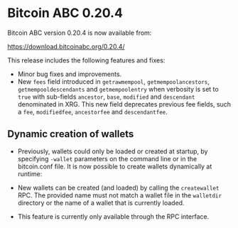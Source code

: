 Bitcoin ABC 0.20.4
==================

Bitcoin ABC version 0.20.4 is now available from:

  <https://download.bitcoinabc.org/0.20.4/>

This release includes the following features and fixes:

 - Minor bug fixes and improvements.
 - New `fees` field introduced in `getrawmempool`, `getmempoolancestors`,
   `getmempooldescendants` and  `getmempoolentry` when verbosity is set to
   `true` with sub-fields `ancestor`, `base`, `modified` and `descendant`
   denominated in XRG. This new field deprecates previous fee fields, such a
   `fee`, `modifiedfee`, `ancestorfee` and `descendantfee`.

Dynamic creation of wallets
---------------------------------------

  - Previously, wallets could only be loaded or created at startup, by
    specifying `-wallet` parameters on the command line or in the bitcoin.conf
    file. It is now possible to create wallets dynamically at runtime:

  - New wallets can be created (and loaded) by calling the `createwallet` RPC.
    The provided name must not match a wallet file in the `walletdir` directory
    or the name of a wallet that is currently loaded.

  - This feature is currently only available through the RPC interface.

